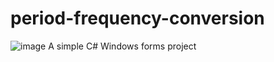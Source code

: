 # period-frequency-conversion
![image](https://github.com/kayecassandrabelderol/period-frequency-conversion/assets/111950917/afaff6ba-9cbe-426a-8011-88033c193db4)
A simple C# Windows forms project

